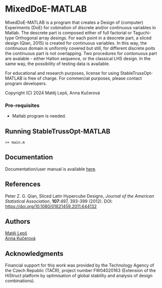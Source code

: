 # MixedDoE-MATLAB


MixedDoE-MATLAB is a program that creates a Design of (computer) Experiments (DoE) for cobination of discrete and/or continuous variables in Matlab. The descrete part is composed either of full factorial or Taguchi-type Orthogonal array desings. For each point in a descrete part, a sliced design (Qian, 2015) is created for continuous variables. In this way, the continuous domain is uniformly covered but still, for different discrete poits the continuous part is not overlapping. Two procedures for contonuous part are avalable - either Halton sequence, or the classical LHS design. In the same way, the possibility of testing data is available. 

For educational and research purposes, license for using StableTrussOpt-MATLAB is free of charge.
For commercial purposes, please contact program developers.


Copyright (C) 2024 Matěj Lepš, Anna Kučerová

### Pre-requisites

* Matlab program is needed.

## Running StableTrussOpt-MATLAB
```
>> main.m
```

## Documentation
Documentation/user manual is available [here](.pdf).


## References
Peter Z. G. Qian,  Sliced Latin Hypercube Designs, <i>Journal of the American Statistical Association</i>, <b>107</b>:497, 393-399 (2012). DOI: https://doi.org/10.1080/01621459.2011.644132


## Authors
[Matěj Lepš](mailto:matej.leps@fsv.cvut.cz) <br/>
[Anna Kučerová](mailto:anna.kucerova@cvut.cz) <br/>

## Acknowledgments
Financial support for this work was provided by the Technology Agency of the Czech Republic (TAČR), project number FW04020163 (Extension of the HiStruct platform by optimisation of global stability and analysis of design
combinations).